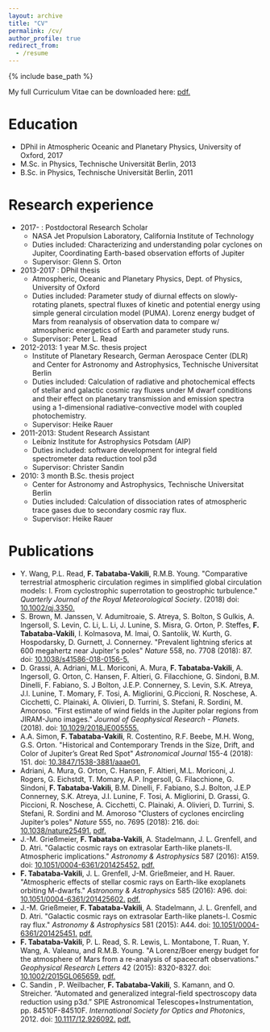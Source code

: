 ```yaml
---
layout: archive
title: "CV"
permalink: /cv/
author_profile: true
redirect_from:
  - /resume
---
```


{% include base_path %}

My full Curriculum Vitae can be downloaded here: <u><a href="https://tabataba.github.io/files/CV_Fachreddin_Tabataba-Vakili_2018_Mar.pdf">pdf</a>.</u>

Education
======
* DPhil in Atmospheric Oceanic and Planetary Physics, University of Oxford, 2017
* M.Sc. in Physics, Technische Universität Berlin, 2013
* B.Sc. in Physics, Technische Universität Berlin, 2011


Research experience
======

* 2017- : Postdoctoral Research Scholar
  * NASA Jet Propulsion Laboratory, California Institute of Technology
  * Duties included: Characterizing and understanding polar cyclones on Jupiter, Coordinating Earth-based observation efforts of Jupiter
  * Supervisor: Glenn S. Orton
* 2013-2017 : DPhil thesis
  * Atmospheric, Oceanic and Planetary Physics, Dept. of Physics, University of Oxford
  * Duties included: Parameter study of diurnal effects on slowly-rotating planets, spectral fluxes of kinetic and potential energy using simple general circulation model (PUMA). Lorenz energy budget of Mars from reanalysis of observation data to compare w/ atmospheric energetics of Earth and parameter study runs.
  * Supervisor: Peter L. Read
* 2012-2013: 1 year M.Sc. thesis project
  * Institute of Planetary Research, German Aerospace Center (DLR) and Center for Astronomy and Astrophysics, Technische Universitat Berlin 
  * Duties included: Calculation of radiative and photochemical effects of stellar and galactic cosmic ray fluxes under M dwarf conditions and their effect on planetary transmission and emission spectra using a 1-dimensional radiative-convective model with coupled photochemistry.
  * Supervisor: Heike Rauer
* 2011-2013: Student Research Assistant
  * Leibniz Institute for Astrophysics Potsdam (AIP) 
  * Duties included: software development for integral field spectrometer data reduction tool p3d
  * Supervisor: Christer Sandin
* 2010: 3 month B.Sc. thesis project
  * Center for Astronomy and Astrophysics, Technische Universitat Berlin 
  * Duties included: Calculation of dissociation rates of atmospheric trace gases due to secondary cosmic ray flux.
  * Supervisor: Heike Rauer


<!--
  {% for post in site.research %}
    {% include archive-single.html %}
  {% endfor %}
-->
  
Publications
======
* Y. Wang, P.L. Read, <b>F. Tabataba-Vakili</b>, R.M.B. Young. "Comparative terrestrial atmospheric circulation regimes in simplified global circulation models: I. From cyclostrophic superrotation to geostrophic turbulence."  <i>Quarterly Journal of the Royal Meteorological Society</i>. (2018) doi: <u><a href="https://doi.org/10.1002/qj.3350">10.1002/qj.3350</a>.</u>
* S. Brown, M. Janssen, V. Adumitroaie, S. Atreya, S. Bolton, S Gulkis, A. Ingersoll, S. Levin, C. Li, L. Li, J. Lunine, S. Misra, G. Orton, P. Steffes, <b>F. Tabataba-Vakili</b>, I. Kolmasova, M. Imai, O. Santolik, W. Kurth, G. Hospodarsky, D. Gurnett, J. Connerney. "Prevalent lightning sferics at 600 megahertz near Jupiter's poles" <i>Nature</i> 558, no. 7708 (2018): 87. doi: <u><a href="https://doi.org/10.1038/s41586-018-0156-5">10.1038/s41586-018-0156-5</a>.</u>
* D. Grassi, A. Adriani, M.L. Moriconi, A. Mura, <b>F. Tabataba-Vakili</b>, A. Ingersoll, G. Orton, C. Hansen, F. Altieri, G. Filacchione, G. Sindoni, B.M. Dinelli, F. Fabiano, S. J Bolton, J.E.P. Connerney, S. Levin, S.K. Atreya, J.I. Lunine, T. Momary, F. Tosi, A. Migliorini, G.Piccioni, R. Noschese, A. Cicchetti, C. Plainaki, A. Olivieri, D. Turrini, S. Stefani, R. Sordini, M. Amoroso. "First estimate of wind fields in the Jupiter polar regions from JIRAM-Juno images." <i>Journal of Geophysical Research - Planets</i>. (2018). doi: <u><a href="https://doi.org/10.1029/2018JE005555">10.1029/2018JE005555</a>.</u>
* A.A. Simon, <b>F. Tabataba-Vakili</b>, R. Costentino, R.F. Beebe, M.H. Wong, G.S. Orton. "Historical and Contemporary Trends in the Size, Drift, and Color of Jupiter’s Great Red Spot" <i>Astronomical Journal</i> 155-4 (2018): 151. doi: <u><a href="https://doi.org/10.3847/1538-3881/aaae01">10.3847/1538-3881/aaae01</a>.</u>  
* Adriani, A. Mura, G. Orton, C. Hansen, F. Altieri, M.L. Moriconi, J. Rogers, G. Eichstdt, T. Momary, A.P. Ingersoll, G. Filacchione, G. Sindoni, <b>F. Tabataba-Vakili</b>, B.M. Dinelli, F. Fabiano, S.J. Bolton, J.E.P Connerney, S.K. Atreya, J.I. Lunine, F. Tosi, A. Migliorini, D. Grassi, G. Piccioni, R. Noschese, A. Cicchetti, C. Plainaki, A. Olivieri, D. Turrini, S. Stefani, R. Sordini and M. Amoroso "Clusters of cyclones encircling Jupiter’s poles" <i>Nature</i> 555, no. 7695 (2018): 216. doi: <u><a href="https://doi.org/10.1038/nature25491">10.1038/nature25491</a>.</u>  <u><a href="https://authors.library.caltech.edu/83934/7/nature25491-s1.zip">pdf</a>.</u> 
* J.-M. Grießmeier, <b>F. Tabataba-Vakili</b>, A. Stadelmann, J. L. Grenfell, and D. Atri. "Galactic cosmic rays on extrasolar Earth-like planets-II. Atmospheric implications." <i>Astronomy & Astrophysics</i> 587 (2016): A159. doi: <u><a href="https://doi.org/10.1051/0004-6361/201425452">10.1051/0004-6361/201425452</a>.</u>  <u><a href="https://tabataba.github.io/files/aa25452-14-jm2.pdf">pdf</a>.</u>
* <b>F. Tabataba-Vakili</b>, J. L. Grenfell, J-M. Grießmeier, and H. Rauer. "Atmospheric effects of stellar cosmic rays on Earth-like exoplanets orbiting M-dwarfs." <i>Astronomy & Astrophysics</i> 585 (2016): A96. doi: <u><a href="https://doi.org/10.1051/0004-6361/201425602">10.1051/0004-6361/201425602</a>.</u> <u><a href="https://tabataba.github.io/files/aa25602-14.pdf">pdf</a>.</u>
* J.-M. Grießmeier, <b>F. Tabataba-Vakili</b>, A. Stadelmann, J. L. Grenfell, and D. Atri. "Galactic cosmic rays on extrasolar Earth-like planets-I. Cosmic ray flux." <i>Astronomy & Astrophysics</i> 581 (2015): A44. doi: <u><a href="https://doi.org/10.1051/0004-6361/201425451">10.1051/0004-6361/201425451</a>.</u> <u><a href="https://tabataba.github.io/files/aa25451-14-jm1.pdf">pdf</a>.</u>
* <b>F. Tabataba-Vakili</b>, P. L. Read, S. R. Lewis, L. Montabone, T. Ruan, Y. Wang, A. Valeanu, and R.M.B. Young. "A Lorenz/Boer energy budget for the atmosphere of Mars from a re-analysis of spacecraft observations." <i>Geophysical Research Letters</i> 42 (2015): 8320-8327. doi: <u><a href="https://doi.org/10.1002/2015GL065659">10.1002/2015GL065659</a>.</u>  <u><a href="https://tabataba.github.io/files/grl53594.pdf">pdf</a>.</u>
* C. Sandin , P. Weilbacher, <b>F. Tabataba-Vakili</b>, S. Kamann, and O. Streicher. “Automated and generalized integral-field spectroscopy data reduction using p3d.” SPIE Astronomical Telescopes+Instrumentation, pp. 84510F-84510F. <i>International Society for Optics and Photonics</i>, 2012. doi: <u><a href="https://doi.org/10.1117/12.926092">10.1117/12.926092</a>.</u>  <u><a href="https://p3d.sourceforge.io/sandin_2012_ProcSPIE_8451.pdf">pdf</a>.</u>

<!--
  <ul>{% for post in site.list %}
    {% include archive-single.html %}
  {% endfor %}</ul>
-->




